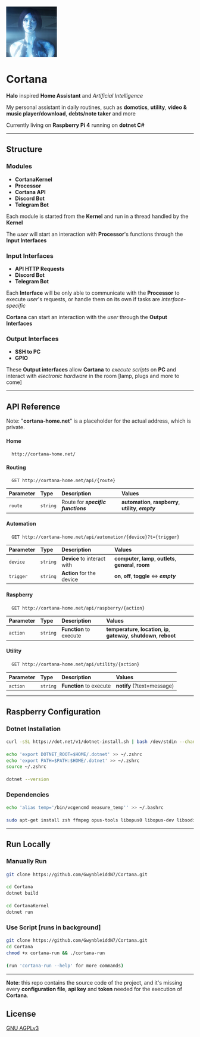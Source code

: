 ![Logo](https://github.com/GwynbleiddN7/Cortana/blob/main/CortanaKernel/Storage/Assets/cortana.jpg)

# Cortana

**Halo** inspired **Home Assistant** and *Artificial Intelligence*

My personal assistant in daily routines, such as **domotics**, **utility**, **video & music player/download**, **debts/note taker** and more

Currently living on **Raspberry Pi 4** running on **dotnet C#**

***
## Structure

### Modules

- **CortanaKernel**
- **Processor**
- **Cortana API**
- **Discord Bot**
- **Telegram Bot**

Each module is started from the **Kernel** and run in a thread handled by the **Kernel**



The *user* will start an interaction with **Processor**'s functions through the **Input Interfaces**

### Input Interfaces

- **API HTTP Requests**
- **Discord Bot** 
- **Telegram Bot**

Each **Interface** will be only able to communicate with the **Processor** to execute *user*'s requests, or handle them on its own if tasks are *interface-specific*


**Cortana** can start an interaction with the *user* through the **Output Interfaces**

### Output Interfaces

- **SSH to PC**
- **GPIO**

These **Output interfaces** allow **Cortana** to *execute scripts* on **PC** and interact with *electronic hardware* in the room [lamp, plugs and more to come]

***

## API Reference

Note: "**cortana-home.net**" is a placeholder for the actual address, which is private.

#### Home 

```http 
  http://cortana-home.net/
```

#### Routing

```http
  GET http://cortana-home.net/api/{route}
```

| Parameter | Type     | Description                       |  Values                       |
| :-------- | :------- | :-------------------------------- | :-------------------------------- |
| `route`      | `string` | Route for ***specific functions*** | **automation**, **raspberry**, **utility**, ***empty***  |

#### Automation

```http
  GET http://cortana-home.net/api/automation/{device}?t={trigger}
```

| Parameter | Type     | Description                       |  Values                       |
| :-------- | :------- | :-------------------------------- | :-------------------------------- |
| `device`      | `string` | **Device** to interact with | **computer**, **lamp**, **outlets**, **general**, **room** |
| `trigger`      | `string` | **Action** for the device | **on**, **off**, **toggle** <=> ***empty***  |

#### Raspberry

```http
  GET http://cortana-home.net/api/raspberry/{action}
```

| Parameter | Type     | Description                       |  Values                       |
| :-------- | :------- | :-------------------------------- | :-------------------------------- |
| `action`      | `string` | **Function** to execute | **temperature**, **location**, **ip**, **gateway**, **shutdown**, **reboot**  |

#### Utility

```http
  GET http://cortana-home.net/api/utility/{action}
```

| Parameter | Type     | Description                       |  Values                       |
| :-------- | :------- | :-------------------------------- | :-------------------------------- |
| `action`      | `string` | **Function** to execute | **notify** (?text=message) |

---

## Raspberry Configuration

### Dotnet Installation
```bash
curl -sSL https://dot.net/v1/dotnet-install.sh | bash /dev/stdin --channel STS

echo 'export DOTNET_ROOT=$HOME/.dotnet' >> ~/.zshrc
echo 'export PATH=$PATH:$HOME/.dotnet' >> ~/.zshrc
source ~/.zshrc

dotnet --version
```

### Dependencies
```bash
echo '﻿alias temp='/bin/vcgencmd measure_temp'' >> ~/.bashrc

sudo apt-get install zsh ffmpeg opus-tools libopus0 libopus-dev libsodium-dev
```
---

## Run Locally

### Manually Run

```bash
git clone https://github.com/GwynbleiddN7/Cortana.git

cd Cortana
dotnet build

cd CortanaKernel
dotnet run
```

### Use Script [runs in background]

```bash
git clone https://github.com/GwynbleiddN7/Cortana.git
cd Cortana
chmod +x cortana-run && ./cortana-run 

(run 'cortana-run --help' for more commands)
```
---
<b>Note</b>: this repo contains the source code of the project, and it's missing every <b>configuration file</b>, <b>api key</b> and <b>token</b> needed for the execution of <b>Cortana</b>.
## License

[GNU AGPLv3 ](https://choosealicense.com/licenses/agpl-3.0/)

